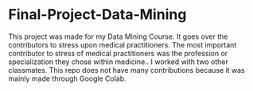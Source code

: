 # Final-Project-Data-Mining
This project was made for my Data Mining Course. It goes over the contributors to stress upon medical practitioners. The most important contributor to stress of medical practitioners was the profession or specialization they chose within medicine.. I worked with two other classmates. This repo does not have many contributions because it was mainly made through Google Colab.
